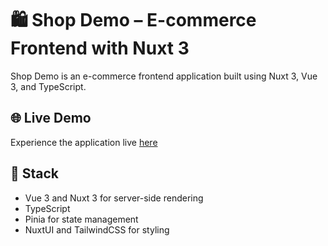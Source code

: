 # 🛍️ Shop Demo – E-commerce Frontend with Nuxt 3

Shop Demo is an e-commerce frontend application built using Nuxt 3, Vue 3, and TypeScript.

## 🌐 Live Demo

Experience the application live [here](demo.nbcoding.pl)

## 🚀 Stack

- Vue 3 and Nuxt 3 for server-side rendering
- TypeScript
- Pinia for state management
- NuxtUI and TailwindCSS for styling
